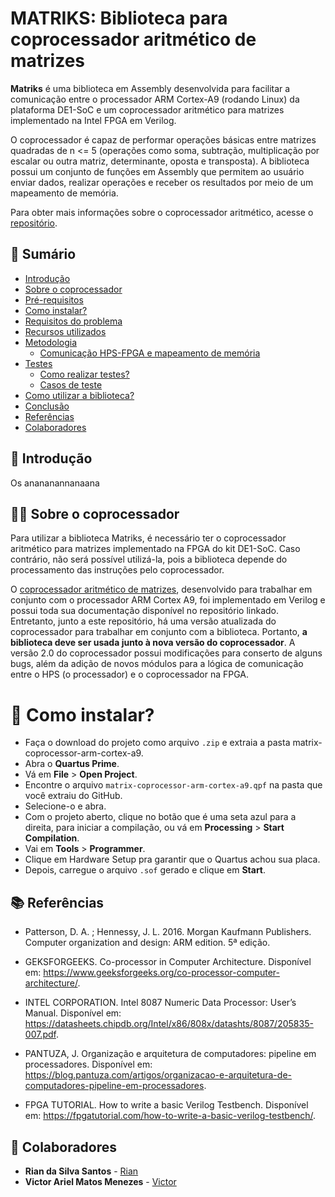 # MATRIKS: Biblioteca para coprocessador aritmético de matrizes

**Matriks** é uma biblioteca em Assembly desenvolvida para facilitar a comunicação entre o processador ARM Cortex-A9 (rodando Linux) da plataforma DE1-SoC e um coprocessador aritmético para matrizes implementado na Intel FPGA em Verilog.

O coprocessador é capaz de performar operações básicas entre matrizes quadradas de n <= 5 (operações como soma, subtração, multiplicação por escalar ou outra matriz, determinante, oposta e transposta). A biblioteca possui um conjunto de funções em Assembly que permitem ao usuário enviar dados, realizar operações e receber os resultados por meio de um mapeamento de memória.

Para obter mais informações sobre o coprocessador aritmético, acesse o [repositório](https://github.com/riancmd/matrix-coprocessor-arm-cortex-a9).

## 🚀 Sumário

* [Introdução](#-introdução)
* [Sobre o coprocessador](#-sobre-o-coprocessador)
* [Pré-requisitos](#-requisitos)
* [Como instalar?](#-como-instalar)
* [Requisitos do problema](#-requisitos-do-problema)
* [Recursos utilizados](#-recursos-utilizados)
* [Metodologia](#metodologia)
  * [Comunicação HPS-FPGA e mapeamento de memória](#-comunicação-HPS--FPGA-e-mapeamento-de-memória)
* [Testes](#-testes)
  * [Como realizar testes?](#-como-realizar-testes)
  * [Casos de teste](#-casos-de-teste)
* [Como utilizar a biblioteca?](#-como-utilizar-o-coprocessador)
* [Conclusão](#-conclusão)
* [Referências](#-referências)
* [Colaboradores](#-colaboradores)

## 🧠 Introdução
Os anananannanaana

## 👨‍💻 Sobre o coprocessador
Para utilizar a biblioteca Matriks, é necessário ter o coprocessador aritmético para matrizes implementado na FPGA do kit DE1-SoC. Caso contrário, não será possível utilizá-la, pois a biblioteca depende do processamento das instruções pelo coprocessador.

O [coprocessador aritmético de matrizes](https://github.com/riancmd/matrix-coprocessor-arm-cortex-a9), desenvolvido para trabalhar em conjunto com o processador ARM Cortex A9, foi implementado em Verilog e possui toda sua documentação disponível no repositório linkado. Entretanto, junto a este repositório, há uma versão atualizada do coprocessador para trabalhar em conjunto com a biblioteca. Portanto, **a biblioteca deve ser usada junto à nova versão do coprocessador**. A versão 2.0 do coprocessador possui modificações para conserto de alguns bugs, além da adição de novos módulos para a lógica de comunicação entre o HPS (o processador) e o coprocessador na FPGA.

# 🔧 Como instalar?
* Faça o download do projeto como arquivo `.zip` e extraia a pasta matrix-coprocessor-arm-cortex-a9.
* Abra o **Quartus Prime**.
* Vá em **File** > **Open Project**.
* Encontre o arquivo `matrix-coprocessor-arm-cortex-a9.qpf` na pasta que você extraiu do GitHub.
* Selecione-o e abra.
* Com o projeto aberto, clique no botão que é uma seta azul para a direita, para iniciar a compilação, ou vá em **Processing** > **Start Compilation**.
* Vai em **Tools** > **Programmer**.
* Clique em Hardware Setup pra garantir que o Quartus achou sua placa.
* Depois, carregue o arquivo `.sof` gerado e clique em **Start**.


## 📚 Referências
* Patterson, D. A. ; Hennessy, J. L. 2016. Morgan Kaufmann Publishers. Computer organization and design: ARM edition. 5ª edição.
* GEKSFORGEEKS. Co-processor in Computer Architecture. Disponível em: https://www.geeksforgeeks.org/co-processor-computer-architecture/. 

* INTEL CORPORATION. Intel 8087 Numeric Data Processor: User’s Manual. Disponível em: https://datasheets.chipdb.org/Intel/x86/808x/datashts/8087/205835-007.pdf. 

* PANTUZA, J. Organização e arquitetura de computadores: pipeline em processadores. Disponível em: https://blog.pantuza.com/artigos/organizacao-e-arquitetura-de-computadores-pipeline-em-processadores. 

* FPGA TUTORIAL. How to write a basic Verilog Testbench. Disponível em: https://fpgatutorial.com/how-to-write-a-basic-verilog-testbench/.


## 👥 Colaboradores
* **Rian da Silva Santos** -  [Rian](https://github.com/riancmd)
* **Victor Ariel Matos Menezes** - [Victor](https://github.com/VitrolaVT)

